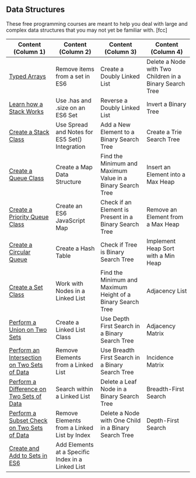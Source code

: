 ## Data Structures
These free programming courses are meant to help you deal with large and complex data structures
that you may not yet be familiar with. [fcc]

| Content (Column 1)                                                                            | Content (Column 2)                                | Content (Column 3)                                          | Content (Column 4)                                      |
| --------------------------------------------------------------------------------------------- | ------------------------------------------------- | ----------------------------------------------------------- | ------------------------------------------------------- |
| [Typed Arrays](typed-arrays.js)                                                               | Remove items from a set in ES6                    | Create a Doubly Linked List                                 | Delete a Node with Two Children in a Binary Search Tree |
| [Learn how a Stack Works](learn-how-stack-works.js)                                           | Use .has and .size on an ES6 Set                  | Reverse a Doubly Linked List                                | Invert a Binary Tree                                    |
| [Create a Stack Class](create-stack-class.js)                                                 | Use Spread and Notes for ES5 Set() Integration    | Add a New Element to a Binary Search Tree                   | Create a Trie Search Tree                               |
| [Create a Queue Class](create-queue-class.js)                                                 | Create a Map Data Structure                       | Find the Minimum and Maximum Value in a Binary Search Tree  | Insert an Element into a Max Heap                       |
| [Create a Priority Queue Class](create-priority-queue-class.js)                               | Create an ES6 JavaScript Map                      | Check if an Element is Present in a Binary Search Tree      | Remove an Element from a Max Heap                       |
| [Create a Circular Queue](#)                                                                  | Create a Hash Table                               | Check if Tree is Binary Search Tree                         | Implement Heap Sort with a Min Heap                     |
| [Create a Set Class](create-a-set-class.js)                                                   | Work with Nodes in a Linked List                  | Find the Minimum and Maximum Height of a Binary Search Tree | Adjacency List                                          |
| [Perform a Union on Two Sets](perform-a-union-on-two-sets.js)                                 | Create a Linked List Class                        | Use Depth First Search in a Binary Search Tree              | Adjacency Matrix                                        |
| [Perform an Intersection on Two Sets of Data](perform-an-intersection-on-two-sets-of-data.js) | Remove Elements from a Linked List                | Use Breadth First Search in a Binary Search Tree            | Incidence Matrix                                        |
| [Perform a Difference on Two Sets of Data](perform-a-difference-on-two-sets-of-data.js)       | Search within a Linked List                       | Delete a Leaf Node in a Binary Search Tree                  | Breadth-First Search                                    |
| [Perform a Subset Check on Two Sets of Data](perform-a-subset-check-on-two-sets-of-data.js)   | Remove Elements from a Linked List by Index       | Delete a Node with One Child in a Binary Search Tree        | Depth-First Search                                      |
| [Create and Add to Sets in ES6](create-and-add-to-sets-in-es6.js)                             | Add Elements at a Specific Index in a Linked List |                                                             |                                                         |
